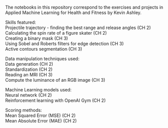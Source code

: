 The notebooks in this repository correspond to the exercises and projects in Applied Machine Learning for Health and Fitness by Kevin Ashley.

Skills featured:  
Projectile trajectory - finding the best range and release angles (CH 2)  
Calculating the spin rate of a figure skater (CH 2)  
Creating a binary mask (CH 3)  
Using Sobel and Roberts filters for edge detection (CH 3)  
Active contours segmentation (CH 3)

Data manipulation techniques used:  
Data generation (CH 2)  
Standardization (CH 2)  
Reading an MRI (CH 3)  
Compute the luminance of an RGB image (CH 3)

Machine Learning models used:  
Neural network (CH 2)  
Reinforcement learning with OpenAI Gym (CH 2)

Scoring methods:  
Mean Squared Error (MSE) (CH 2)  
Mean Absolute Error (MAE) (CH 2)
